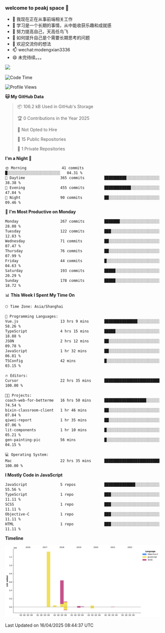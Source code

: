 ### welcome to peakj space 👋



- 🔭 我现在正在从事前端相关工作
- 🌱 学习是一个长期的事情，从中能收获乐趣和成就感
- 👯 努力提高自己，天高任鸟飞
- 🤔 如何提升自己是个需要长期思考的问题
- 💬 欢迎交流你的想法
- 📫 wechat:modengxian3336
- 😄 未完待续。。。

![](https://s2.ax1x.com/2019/06/28/ZKxc4J.jpg)

<!--START_SECTION:waka-->
![Code Time](http://img.shields.io/badge/Code%20Time-4%2C517%20hrs%2034%20mins-blue)

![Profile Views](http://img.shields.io/badge/Profile%20Views-0-blue)

**🐱 My GitHub Data** 

> 📦 106.2 kB Used in GitHub's Storage 
 > 
> 🏆 0 Contributions in the Year 2025
 > 
> 🚫 Not Opted to Hire
 > 
> 📜 15 Public Repositories 
 > 
> 🔑 1 Private Repositories 
 > 
**I'm a Night 🦉** 

```text
🌞 Morning                41 commits          █░░░░░░░░░░░░░░░░░░░░░░░░   04.31 % 
🌆 Daytime                365 commits         ██████████░░░░░░░░░░░░░░░   38.38 % 
🌃 Evening                455 commits         ████████████░░░░░░░░░░░░░   47.84 % 
🌙 Night                  90 commits          ██░░░░░░░░░░░░░░░░░░░░░░░   09.46 % 
```
📅 **I'm Most Productive on Monday** 

```text
Monday                   267 commits         ███████░░░░░░░░░░░░░░░░░░   28.08 % 
Tuesday                  122 commits         ███░░░░░░░░░░░░░░░░░░░░░░   12.83 % 
Wednesday                71 commits          ██░░░░░░░░░░░░░░░░░░░░░░░   07.47 % 
Thursday                 76 commits          ██░░░░░░░░░░░░░░░░░░░░░░░   07.99 % 
Friday                   44 commits          █░░░░░░░░░░░░░░░░░░░░░░░░   04.63 % 
Saturday                 193 commits         █████░░░░░░░░░░░░░░░░░░░░   20.29 % 
Sunday                   178 commits         █████░░░░░░░░░░░░░░░░░░░░   18.72 % 
```


📊 **This Week I Spent My Time On** 

```text
🕑︎ Time Zone: Asia/Shanghai

💬 Programming Languages: 
Vue.js                   13 hrs 9 mins       ███████████████░░░░░░░░░░   58.26 % 
TypeScript               4 hrs 15 mins       █████░░░░░░░░░░░░░░░░░░░░   18.88 % 
JSON                     2 hrs 12 mins       ██░░░░░░░░░░░░░░░░░░░░░░░   09.78 % 
JavaScript               1 hr 32 mins        ██░░░░░░░░░░░░░░░░░░░░░░░   06.81 % 
TSConfig                 42 mins             █░░░░░░░░░░░░░░░░░░░░░░░░   03.15 % 

🔥 Editors: 
Cursor                   22 hrs 35 mins      █████████████████████████   100.00 % 

🐱‍💻 Projects: 
coach-web-for-betterme   16 hrs 50 mins      ███████████████████░░░░░░   74.54 % 
bixin-classroom-client   1 hr 46 mins        ██░░░░░░░░░░░░░░░░░░░░░░░   07.84 % 
qiwei-report             1 hr 35 mins        ██░░░░░░░░░░░░░░░░░░░░░░░   07.06 % 
lit-components           1 hr 10 mins        █░░░░░░░░░░░░░░░░░░░░░░░░   05.21 % 
gen-painting-pic         56 mins             █░░░░░░░░░░░░░░░░░░░░░░░░   04.15 % 

💻 Operating System: 
Mac                      22 hrs 35 mins      █████████████████████████   100.00 % 
```

**I Mostly Code in JavaScript** 

```text
JavaScript               5 repos             ██████████████░░░░░░░░░░░   55.56 % 
TypeScript               1 repo              ███░░░░░░░░░░░░░░░░░░░░░░   11.11 % 
SCSS                     1 repo              ███░░░░░░░░░░░░░░░░░░░░░░   11.11 % 
Objective-C              1 repo              ███░░░░░░░░░░░░░░░░░░░░░░   11.11 % 
HTML                     1 repo              ███░░░░░░░░░░░░░░░░░░░░░░   11.11 % 
```



**Timeline**

![Lines of Code chart](https://raw.githubusercontent.com/PeakJ/PeakJ/master/assets/bar_graph.png)


 Last Updated on 16/04/2025 08:44:37 UTC
<!--END_SECTION:waka-->
